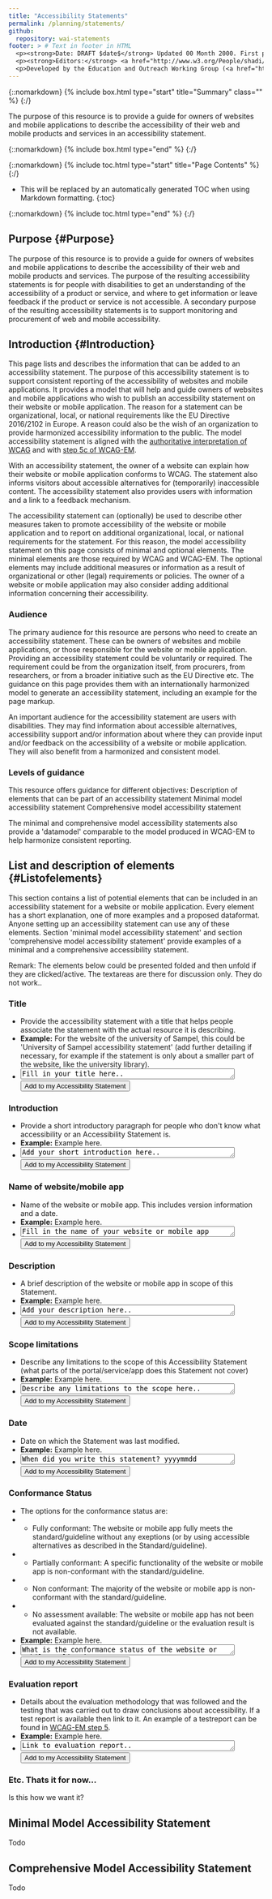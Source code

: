 ```yaml
---
title: "Accessibility Statements"
permalink: /planning/statements/
github:
  repository: wai-statements
footer: > # Text in footer in HTML
  <p><strong>Date: DRAFT $date$</strong> Updated 00 Month 2000. First published 00 Month 2000.</p>
  <p><strong>Editors:</strong> <a href="http://www.w3.org/People/shadi/">Shadi Abou-Zahra</a> and Eric Velleman. Contributors: Name, Name, and <a href="https://www.w3.org/WAI/EO/participants">EOWG Participants</a>.</p>
  <p>Developed by the Education and Outreach Working Group (<a href="http://www.w3.org/WAI/EO/">EOWG</a>). Developed as part of the <a href="https://www.w3.org/WAI/ACT/">WAI-ACT Project</a> funded by the <strong>European Commission under the 7th Framework</strong>.</p>
---
```


{::nomarkdown}
{% include box.html type="start" title="Summary" class="" %}
{:/}

The purpose of this resource is to provide a guide for owners of websites and mobile applications to describe the accessibility of their web and mobile products and services in an accessibility statement.

{::nomarkdown}
{% include box.html type="end" %}
{:/}

{::nomarkdown}
{% include toc.html type="start" title="Page Contents" %}
{:/}

- This will be replaced by an automatically generated TOC when using Markdown formatting.
{:toc}

{::nomarkdown}
{% include toc.html type="end" %}
{:/}

## Purpose {#Purpose}

The purpose of this resource is to provide a guide for owners of websites and mobile applications to describe the accessibility of their web and mobile products and services. The purpose of the resulting accessibility statements is for people with disabilities to get an understanding of the accessibility of a product or service, and where to get information or leave feedback if the product or service is not accessible. A secondary purpose of the resulting accessibility statements is to support monitoring and procurement of web and mobile accessibility.

## Introduction {#Introduction}
This page lists and describes the information that can be added to an accessibility statement. The purpose of this accessibility statement is to support consistent reporting of the accessibility of websites and mobile applications. It provides a model that will help and guide owners of websites and mobile applications who wish to publish an accessibility statement on their website or mobile application. The reason for a statement can be organizational, local, or national requirements like the EU Directive 2016/2102 in Europe. A reason could also be the wish of an organization to provide harmonized accessibility information to the public. The model accessibility statement is aligned with the <a href="https://www.w3.org/TR/WCAG21/#conformance">authoritative interpretation of WCAG</a> and with <a href="https://www.w3.org/TR/WCAG-EM/#step5c">step 5c of WCAG-EM</a>.

With an accessibility statement, the owner of a website can explain how their website or mobile application conforms to WCAG. The statement also informs visitors about accessible alternatives for (temporarily) inaccessible content. The accessibility statement also provides users with information and a link to a feedback mechanism.

The accessibility statement can (optionally) be used to describe other measures taken to promote accessibility of the website or mobile application and to report on additional organizational, local, or national requirements for the statement. For this reason, the model accessibility statement on this page consists of minimal and optional elements. The minimal  elements are those required by WCAG and WCAG-EM. The optional elements may include additional measures or information as a result of organizational or other (legal) requirements or policies. The owner of a website or mobile application may also consider adding additional information concerning their accessibility.

### Audience

The primary audience for this resource are persons who need to create an accessibility statement. These can be owners of websites and mobile applications, or those responsible for the website or mobile application. Providing an accessibility statement could be voluntarily or required. The requirement could be from the organization itself, from procurers, from researchers, or from a broader initiative such as the EU Directive etc. The guidance on this page provides them with an internationally harmonized model to generate an accessibility statement, including an example for the page markup.
	
An important audience for the accessibility statement are users with disabilities. They may find information about accessible alternatives, accessibility support and/or information about where they can provide input and/or feedback on the accessibility of a website or mobile application. They will also benefit from a harmonized and consistent model.

### Levels of guidance

This resource offers guidance for different objectives:
Description of elements that can be part of an accessibility statement
Minimal model accessibility statement
Comprehensive model accessibility statement

The minimal and comprehensive model accessibility statements also provide a 'datamodel' comparable to the model produced in WCAG-EM to help harmonize consistent reporting.

## List and description of elements {#Listofelements}

This section contains a list of potential elements that can be included in an accessibility statement for a website or mobile application. Every element has a short explanation, one of more examples and a proposed dataformat. Anyone setting up an accessibility statement can use any of these elements. Section 'minimal model accessibility statement' and section 'comprehensive model accessibility statement' provide examples of a minimal and a comprehensive accessibility statement.

Remark: The elements below could be presented folded and then unfold if they are clicked/active. The textareas are there for discussion only. They do not work.. 

### Title
* Provide the accessibility statement with a title that helps people associate the statement with the actual resource it is describing.
* <strong>Example:</strong> For the website of the university of Sampel, this could be 'University of Sampel accessibility statement' (add further detailing if necessary, for example if the statement is only about a smaller part of the website, like the university library). 
* <textarea rows="1" cols="50">Fill in your title here..</textarea><button type="button">Add to my Accessibility Statement</button>

### Introduction
* Provide a short introductory paragraph for people who don't know what accessibility or an Accessibility Statement is.
* <strong>Example:</strong> Example here.
* <textarea rows="1" cols="50">Add your short introduction here..</textarea><button type="button">Add to my Accessibility Statement</button>

### Name of website/mobile app
* Name of the website or mobile app. This includes version information and a date.
* <strong>Example:</strong> Example here.
* <textarea rows="1" cols="50">Fill in the name of your website or mobile app here..</textarea><button type="button">Add to my Accessibility Statement</button>

### Description
* A brief description of the website or mobile app in scope of this Statement.
* <strong>Example:</strong> Example here.
* <textarea rows="1" cols="50">Add your description here..</textarea><button type="button">Add to my Accessibility Statement</button>

### Scope limitations
* Describe any limitations to the scope of this Accessibility Statement (what parts of the portal/service/app does this Statement not cover)
* <strong>Example:</strong> Example here.
* <textarea rows="1" cols="50">Describe any limitations to the scope here..</textarea><button type="button">Add to my Accessibility Statement</button>

### Date
* Date on which the Statement was last modified.
* <strong>Example:</strong> Example here.
* <textarea rows="1" cols="50">When did you write this statement? yyyymmdd</textarea><button type="button">Add to my Accessibility Statement</button>

### Conformance Status
* The options for the conformance status are:
* * Fully conformant: The website or mobile app fully meets the standard/guideline without any exeptions (or by using accessible alternatives as described in the Standard/guideline).
* * Partially conformant: A specific functionality of the website or mobile app is non-conformant with the standard/guideline.
* * Non conformant: The majority of the website or mobile app is non-conformant with the standard/guideline.
* * No assessment available: The website or mobile app has not been evaluated against the standard/guideline or the evaluation result is not available.
* <strong>Example:</strong> Example here.
* <textarea rows="1" cols="50">What is the conformance status of the website or mobile application..</textarea><button type="button">Add to my Accessibility Statement</button>

### Evaluation report
* Details about the evaluation methodology that was followed and the testing that was carried out to draw conclusions about accessibility. If a test report is available then link to it. An example of a testreport can be found in <a href="https://www.w3.org/TR/WCAG-EM/#step5">WCAG-EM step 5</a>.
* <strong>Example:</strong> Example here.
* <textarea rows="1" cols="50">Link to evaluation report..</textarea><button type="button">Add to my Accessibility Statement</button>

### Etc. Thats it for now...
Is this how we want it?

## Minimal Model Accessibility Statement
Todo

## Comprehensive Model Accessibility Statement
Todo

